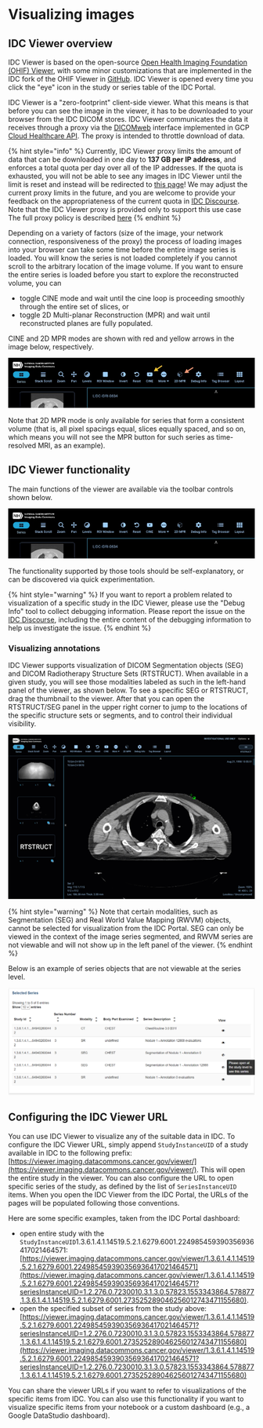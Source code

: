 # Visualizing images

## IDC Viewer overview

IDC Viewer is based on the open-source [Open Health Imaging Foundation \(OHIF\) Viewer](https://github.com/OHIF/Viewers), with some minor customizations that are implemented in the IDC fork of the OHIF Viewer in [GitHub](https://github.com/ImagingDataCommons/Viewers). IDC Viewer is opened every time you click the "eye" icon in the study or series table of the IDC Portal.

IDC Viewer is a "zero-footprint" client-side viewer. What this means is that before you can see the image in the viewer, it has to be downloaded to your browser from the IDC DICOM stores. IDC Viewer communicates the data it receives through a proxy via the [DICOMweb](https://www.dicomstandard.org/dicomweb) interface implemented in GCP [Cloud Healthcare API](https://cloud.google.com/healthcare/docs/concepts/dicom). The proxy is intended to throttle download of data.

{% hint style="info" %}
Currently, IDC Viewer proxy limits the amount of data that can be downloaded in one day to **137 GB per IP address**, and
enforces a total quota per day over all of the IP addresses. If the quota is exhausted, you will not be able to see
any images in IDC Viewer until the limit is reset and instead will be redirected
to [this](https://portal.imaging.datacommons.cancer.gov/quota/index.html)[ page](https://portal.imaging.datacommons.cancer.gov/quota/index.html)!
We may adjust the current proxy limits in the future, and you are welcome to provide your feedback on the
appropriateness of the current quota in [IDC Discourse](https://discourse.canceridc.dev/c/support/feedback-and-features/7).
Note that the IDC Viewer proxy is provided only to support this use case The full proxy policy is described
[here](./proxy-policy/)
{% endhint %}

Depending on a variety of factors \(size of the image, your network connection, responsiveness of the proxy\) the process of loading images into your browser can take some time before the entire image series is loaded. You will know the series is not loaded completely if you cannot scroll to the arbitrary location of the image volume. If you want to ensure the entire series is loaded before you start to explore the reconstructed volume, you can

* toggle CINE mode and wait until the cine loop is proceeding smoothly through the entire set of slices, or
* toggle 2D Multi-planar Reconstruction \(MPR\) and wait until reconstructed planes are fully populated.

CINE and 2D MPR modes are shown with red and yellow arrows in the image below, respectively.

![CINE and 2D MPR tools in the IDC Viewer](../.gitbook/assets/cine_mpr.jpg)

Note that 2D MPR mode is only available for series that form a consistent volume \(that is, all pixel spacings equal, slices equally spaced, and so on, which means you will not see the MPR button for such series as time-resolved MRI, as an example\).

## IDC Viewer functionality

The main functions of the viewer are available via the toolbar controls shown below.

![IDC Viewer tools](../.gitbook/assets/viewer_toolbar.jpg)

The functionality supported by those tools should be self-explanatory, or can be discovered via quick experimentation.

{% hint style="warning" %}
If you want to report a problem related to visualization of a specific study in the IDC Viewer, please use the "Debug Info" tool to collect debugging information. Please report the issue on the [IDC Discourse](https://discourse.canceridc.dev/c/support/feedback-and-features/7), including the entire content of the debugging information to help us investigate the issue.
{% endhint %}

### Visualizing annotations

IDC Viewer supports visualization of DICOM Segmentation objects \(SEG\) and DICOM Radiotherapy Structure Sets \(RTSTRUCT\). When available in a given study, you will see those modalities labeled as such in the left-hand panel of the viewer, as shown below. To see a specific SEG or RTSTRUCT, drag the thumbnail to the viewer. After that you can open the RTSTRUCT/SEG panel in the upper right corner to jump to the locations of the specific structure sets or segments, and to control their individual visibility.

![IDC Viewer](../.gitbook/assets/rtstruct_load.gif)

{% hint style="warning" %}
Note that certain modalities, such as Segmentation \(SEG\) and Real World Value Mapping \(RWVM\) objects, cannot be selected for visualization from the IDC Portal. SEG can only be viewed in the context of the image series segmented, and RWVM series are not viewable and will not show up in the left panel of the viewer.
{% endhint %}

Below is an example of series objects that are not viewable at the series level.

![Selected Series panel showing series objects not viewable at the series level](../.gitbook/assets/2020-10-15-5-.png)

## Configuring the IDC Viewer URL

You can use IDC Viewer to visualize any of the suitable data in IDC. To configure the IDC Viewer URL, simply append `StudyInstanceUID` of a study available in IDC to the following prefix: [https://viewer.imaging.datacommons.cancer.gov/viewer/](https://viewer.imaging.datacommons.cancer.gov/viewer/). This will open the entire study in the viewer. You can also configure the URL to open specific series of the study, as defined by the list of `SeriesInstanceUID` items. When you open the IDC Viewer from the IDC Portal, the URLs of the pages will be populated following those conventions.

Here are some specific examples, taken from the IDC Portal dashboard:

* open entire study with the `StudyInstanceUID`1.3.6.1.4.1.14519.5.2.1.6279.6001.224985459390356936417021464571: [https://viewer.imaging.datacommons.cancer.gov/viewer/1.3.6.1.4.1.14519.5.2.1.6279.6001.224985459390356936417021464571](https://viewer.imaging.datacommons.cancer.gov/viewer/1.3.6.1.4.1.14519.5.2.1.6279.6001.224985459390356936417021464571?seriesInstanceUID=1.2.276.0.7230010.3.1.3.0.57823.1553343864.578877,1.3.6.1.4.1.14519.5.2.1.6279.6001.273525289046256012743471155680).
* open the specified subset of series from the study above: [https://viewer.imaging.datacommons.cancer.gov/viewer/1.3.6.1.4.1.14519.5.2.1.6279.6001.224985459390356936417021464571?seriesInstanceUID=1.2.276.0.7230010.3.1.3.0.57823.1553343864.578877,1.3.6.1.4.1.14519.5.2.1.6279.6001.273525289046256012743471155680](https://viewer.imaging.datacommons.cancer.gov/viewer/1.3.6.1.4.1.14519.5.2.1.6279.6001.224985459390356936417021464571?seriesInstanceUID=1.2.276.0.7230010.3.1.3.0.57823.1553343864.578877,1.3.6.1.4.1.14519.5.2.1.6279.6001.273525289046256012743471155680)

You can share the viewer URLs if you want to refer to visualizations of the specific items from IDC. You can also use this functionality if you want to visualize specific items from your notebook or a custom dashboard \(e.g., a Google DataStudio dashboard\).

